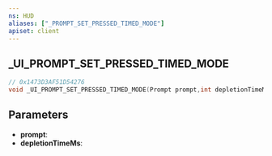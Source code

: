 ```yaml
---
ns: HUD
aliases: ["_PROMPT_SET_PRESSED_TIMED_MODE"]
apiset: client
---
```

## _UI_PROMPT_SET_PRESSED_TIMED_MODE

```c
// 0x1473D3AF51D54276
void _UI_PROMPT_SET_PRESSED_TIMED_MODE(Prompt prompt,int depletionTimeMs);
```


## Parameters
* **prompt**:
* **depletionTimeMs**: